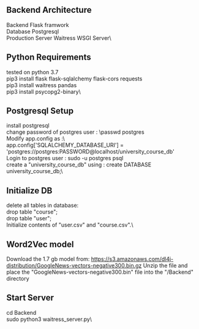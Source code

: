 ## Backend Architecture
Backend Flask framwork\
Database Postgresql\
Production Server Waitress WSGI Server\

## Python Requirements
tested on python 3.7\
pip3 install flask flask-sqlalchemy flask-cors requests\
pip3 install waitress pandas\
pip3 install psycopg2-binary\

## Postgresql Setup
install postgresql\
change password of postgres user : \passwd postgres\
Modify app.config as :\  
app.config['SQLALCHEMY_DATABASE_URI'] = 'postgres://postgres:PASSWORD@localhost/university_course_db'\
Login to postgres user : sudo -u postgres psql\
create a "university_course_db" using :  create DATABASE university_course_db;\

## Initialize DB
delete all tables in database: \
drop table "course";\
drop table "user";\
Initialize contents of "user.csv" and "course.csv".\

## Word2Vec model
Download the 1.7 gb model from:
https://s3.amazonaws.com/dl4j-distribution/GoogleNews-vectors-negative300.bin.gz
Unzip the file and place the "GoogleNews-vectors-negative300.bin" file into the "/Backend" directory

## Start Server
cd Backend\
sudo python3 waitress_server.py\